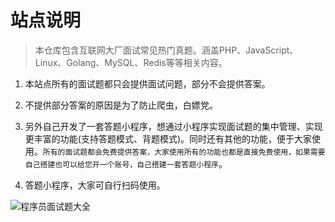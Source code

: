 # 站点说明

> 本仓库包含互联网大厂面试常见热门真题。涵盖PHP、JavaScript、Linux、Golang、MySQL、Redis等等相关内容。

1. 本站点所有的面试题都只会提供面试问题，部分不会提供答案。

2. 不提供部分答案的原因是为了防止爬虫，白嫖党。

3. 另外自己开发了一套答题小程序，想通过小程序实现面试题的集中管理、实现更丰富的功能(支持答题模式、背题模式)。同时还有其他的功能，便于大家使用。`所有的面试题都会免费提供答案，大家使用所有的功能也都是直接免费使用，如果需要自己搭建也可以给您开一个账号，自己搭建一套答题小程序`。

4. 答题小程序，大家可自行扫码使用。

![程序员面试题大全](https://qiniucloud.qqdeveloper.com/gh_fac6b543b112_258.jpg)
